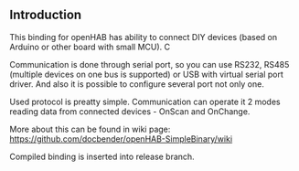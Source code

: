 ## Introduction

This binding for openHAB has ability to connect DIY devices (based on Arduino or other board with small MCU). C

Communication is done through serial port, so you can use RS232, RS485 (multiple devices on one bus is supported) or USB with virtual serial port driver. And also it is possible to configure several port not only one. 

Used protocol is preatty simple. Communication can operate it 2 modes reading data from connected devices - OnScan and OnChange. 

More about this can be found in wiki page: https://github.com/docbender/openHAB-SimpleBinary/wiki

Compiled binding is inserted into release branch.
